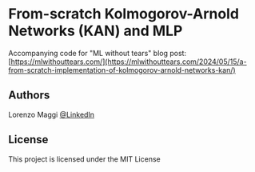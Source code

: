 # From-scratch Kolmogorov-Arnold Networks (KAN) and MLP

Accompanying code for "ML without tears" blog post: [https://mlwithouttears.com/](https://mlwithouttears.com/2024/05/15/a-from-scratch-implementation-of-kolmogorov-arnold-networks-kan/)


## Authors

Lorenzo Maggi
[@LinkedIn](https://www.linkedin.com/in/lorenzomaggi/)


## License

This project is licensed under the MIT License
